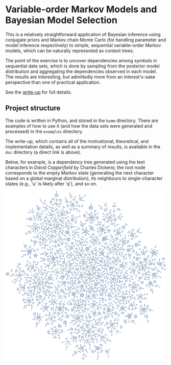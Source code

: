 # Variable-order Markov Models and Bayesian Model Selection

This is a relatively straightforward application of Bayesian inference using
conjugate priors and Markov chain Monte Carlo (for handling parameter and model
inference respectively) to simple, sequential variable-order Markov models,
which can be naturally represented as context trees.

The point of the exercise is to uncover dependencies among symbols in sequential
data sets, which is done by sampling from the posterior model distribution and
aggregating the dependencies observed in each model. The results are
interesting, but admittedly more from an interest's-sake perspective than one of
practical application.

See the [write-up](doc/bvmm.pdf) for full details.

## Project structure

The code is written in Python, and stored in the `bvmm` directory. There are
examples of how to use it (and how the data sets were generated and processed)
in the `examples` directory.

The write-up, which contains all of the motivational, theoretical, and
implementation details, as well as a summary of results, is available in the
`doc` directory (a direct link is above).

Below, for example, is a dependency tree generated using the text characters in
_David Copperfield_ by Charles Dickens; the root node corresponds to the empty
Markov state (generating the next character based on a global marginal
distribution), its neighbours to single-character states (e.g., 'u' is likely
after 'q'), and so on.

<img src="doc/figures/text 2c.png" title="Dickens dependency tree" width=720px/>